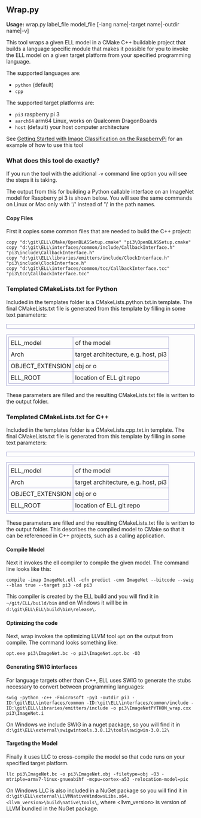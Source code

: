 ## Wrap.py

**Usage:** wrap.py label_file model_file [-lang name|-target name|-outdir name|-v]

This tool wraps a given ELL model in a CMake C++ buildable project that builds a language specific module that makes it possible for you to invoke the ELL model on a given target platform from your specified programming language.

The supported languages are:
- `python`   (default)
- `cpp`

The supported target platforms are:
- `pi3`      raspberry pi 3
- `aarch64`  arm64 Linux, works on Qualcomm DragonBoards
- `host`     (default) your host computer architecture

See [Getting Started with Image Classification on the RaspberryPi](../../../docs/tutorials/Getting-Started-with-Image-Classification-on-the-Raspberry-Pi/index.md) for an example of how to use this tool

### What does this tool do exactly?

If you run the tool with the additional `-v` command line option you will see the steps it is taking.  

The output from this for building a Python callable interface on an ImageNet model for Raspberry pi 3 is shown below.
You will see the same commands on Linux or Mac only with '/' instead of '\\' in the path names.

#### Copy Files

First it copies some common files that are needed to build the C++ project:
````
copy "d:\git\ELL\CMake/OpenBLASSetup.cmake" "pi3\OpenBLASSetup.cmake"
copy "d:\git\ELL\interfaces/common/include/CallbackInterface.h" "pi3\include\CallbackInterface.h"
copy "d:\git\ELL\libraries/emitters/include/ClockInterface.h" "pi3\include\ClockInterface.h"
copy "d:\git\ELL\interfaces/common/tcc/CallbackInterface.tcc" "pi3\tcc\CallbackInterface.tcc"
````

### Templated CMakeLists.txt for Python

Included in the templates folder is a CMakeLists.python.txt.in template.
The final CMakeLists.txt file is generated from this template by filling
in some text parameters:

<style>
table, td { border:1px solid #A0A0D0;border-colapse:collapse;padding:5px; }
</style>
<table>
<table>
<tr><td>ELL_model</td><td>of the model</td></tr>
<tr><td>Arch</td><td>target architecture, e.g. host, pi3</td></tr>
<tr><td>OBJECT_EXTENSION</td><td>obj or o</td></tr>
<tr><td>ELL_ROOT</td><td>location of ELL git repo</td></tr>
</table>

These parameters are filled and the resulting CMakeLists.txt file is written to the output folder.

### Templated CMakeLists.txt for C++

Included in the templates folder is a CMakeLists.cpp.txt.in template.
The final CMakeLists.txt file is generated from this template by filling
in some text parameters:

<style>
table, td { border:1px solid #A0A0D0;border-colapse:collapse;padding:5px; }
</style>
<table>
<table>
<tr><td>ELL_model</td><td>of the model</td></tr>
<tr><td>Arch</td><td>target architecture, e.g. host, pi3</td></tr>
<tr><td>OBJECT_EXTENSION</td><td>obj or o</td></tr>
<tr><td>ELL_ROOT</td><td>location of ELL git repo</td></tr>
</table>

These parameters are filled and the resulting CMakeLists.txt file is written to the output folder.
This describes the compiled model to CMake so that it can be referenced in C++ projects, such as a calling application.

#### Compile Model

Next it invokes the ell compiler to compile the given model.  The command line looks like this:
````
compile -imap ImageNet.ell -cfn predict -cmn ImageNet --bitcode --swig --blas true --target pi3 -od pi3
````
This compiler is created by the ELL build and you will find it in `~/git/ELL/build/bin` and on Windows it will be in `d:\git\ELL\ELL\build\bin\release\`.

#### Optimizing the code

Next, wrap invokes the optimizing LLVM tool `opt` on the output from compile. The command looks something like:
````
opt.exe pi3\ImageNet.bc -o pi3\ImageNet.opt.bc -O3
````

#### Generating SWIG interfaces

For language targets other than C++, ELL uses SWIG to generate the stubs necessary to convert between programming languages:
````
swig -python -c++ -Fmicrosoft -py3 -outdir pi3 -ID:\git\ELL\interfaces/common -ID:\git\ELL\interfaces/common/include -ID:\git\ELL\libraries/emitters/include -o pi3\ImageNetPYTHON_wrap.cxx pi3\ImageNet.i
````
On Windows we include SWIG in a nuget package, so you will find it in `d:\git\ELL\external\swigwintools.3.0.12\tools\swigwin-3.0.12\`

#### Targeting the Model

Finally it uses LLC to cross-compile the model so that code runs on your specified target platform.  

````
llc pi3\ImageNet.bc -o pi3\ImageNet.obj -filetype=obj -O3 -mtriple=armv7-linux-gnueabihf -mcpu=cortex-a53 -relocation-model=pic
````
On Windows LLC is also included in a NuGet package so you will find it in `d:\git\ELL\external\LLVMNativeWindowsLibs.x64.<llvm_version>\build\native\tools\`,
where <llvm_version> is version of LLVM bundled in the NuGet package.